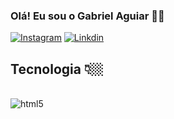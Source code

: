 

### Olá! Eu sou o Gabriel Aguiar 👋🏼
[![Instagram](https://img.shields.io/badge/Instagram-E4405F?style=for-the-badge&logo=instagram&logoColor=white)](https://instagram.com/021.aguiar1?igshid=YmMyMTA2M2Y=)
[![Linkdin](https://img.shields.io/badge/LinkedIn-0077B5?style=for-the-badge&logo=linkedin&logoColor=white)](https://www.linkedin.com/in/gabriel-aguiar-moura-55b050248)




## Tecnologia 👇🏼
<div style="display: inline_block"><br/>
 <img align="center" alt="html5" src="https://img.shields.io/badge/Java-ED8B00?style=for-the-badge&logo=java&logoColor=white"/>
</div>
